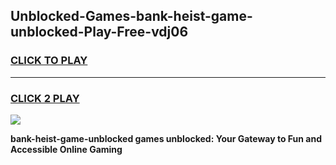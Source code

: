 
## Unblocked-Games-bank-heist-game-unblocked-Play-Free-vdj06
<h3>
<a href="https://premium76.site?title=bank-heist-game-unblocked&ref=09A">CLICK TO PLAY</a></h3>
<hr>

<h3>
<a href="https://premium76.site?title=bank-heist-game-unblocked&ref=09A">CLICK 2 PLAY</a>
  
</h3>

<a href="https://premium76.site?title=bank-heist-game-unblocked&ref=09A"><img src="https://clearcache.store/games.png"></a>


**bank-heist-game-unblocked games unblocked: Your Gateway to Fun and Accessible Online Gaming**
